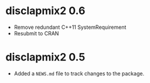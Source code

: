 # disclapmix2 0.6
* Remove redundant C++11 SystemRequirement
* Resubmit to CRAN

# disclapmix2 0.5

* Added a `NEWS.md` file to track changes to the package.
